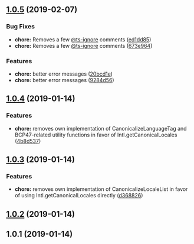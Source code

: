 ## [1.0.5](https://github.com/wessberg/intl-relative-time-format/compare/v1.0.4...v1.0.5) (2019-02-07)

### Bug Fixes

- **chore:** Removes a few [@ts-ignore](https://github.com/ts-ignore) comments ([ed1dd85](https://github.com/wessberg/intl-relative-time-format/commit/ed1dd85))
- **chore:** Removes a few [@ts-ignore](https://github.com/ts-ignore) comments ([673e964](https://github.com/wessberg/intl-relative-time-format/commit/673e964))

### Features

- **chore:** better error messages ([20bcd1e](https://github.com/wessberg/intl-relative-time-format/commit/20bcd1e))
- **chore:** better error messages ([9284d56](https://github.com/wessberg/intl-relative-time-format/commit/9284d56))

## [1.0.4](https://github.com/wessberg/intl-relative-time-format/compare/v1.0.3...v1.0.4) (2019-01-14)

### Features

- **chore:** removes own implementation of CanonicalizeLanguageTag and BCP47-related utility functions in favor of Intl.getCanonicalLocales ([4b8d537](https://github.com/wessberg/intl-relative-time-format/commit/4b8d537))

## [1.0.3](https://github.com/wessberg/intl-relative-time-format/compare/v1.0.2...v1.0.3) (2019-01-14)

### Features

- **chore:** removes own implementation of CanonicalizeLocaleList in favor of using Intl.getCanonicalLocales directly ([d368826](https://github.com/wessberg/intl-relative-time-format/commit/d368826))

## [1.0.2](https://github.com/wessberg/intl-relative-time-format/compare/v1.0.1...v1.0.2) (2019-01-14)

## 1.0.1 (2019-01-14)
